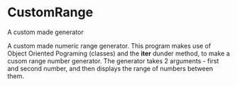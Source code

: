 # CustomRange
A custom made generator

A custom made numeric range generator. This program makes use of Object Oriented Pograming (classes) and the __iter__ dunder method, to make a cusom range number generator.
The generator takes 2 arguments - first and second number, and then displays the range of numbers between them.
